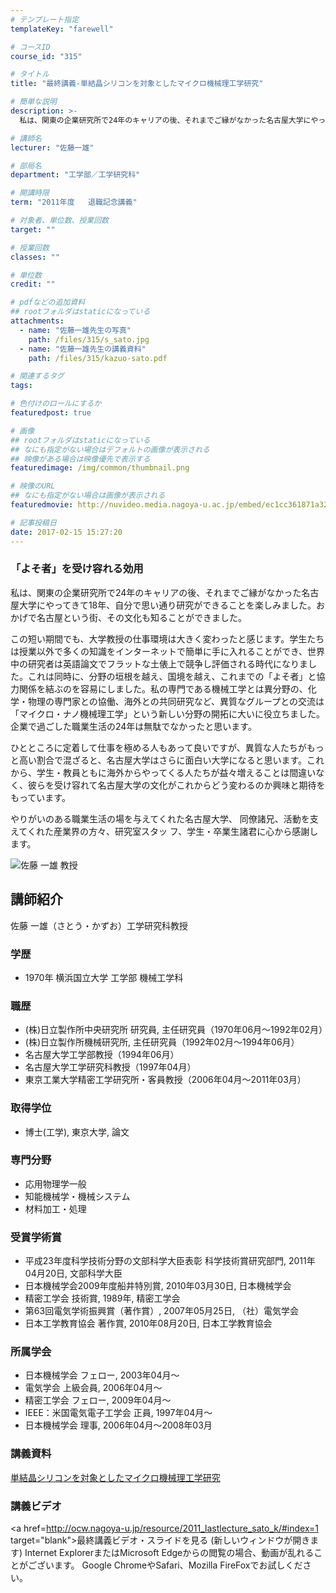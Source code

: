 ```yaml
---
# テンプレート指定
templateKey: "farewell"

# コースID
course_id: "315"

# タイトル
title: "最終講義-単結晶シリコンを対象としたマイクロ機械理工学研究"

# 簡単な説明
description: >-
  私は、関東の企業研究所で24年のキャリアの後、それまでご縁がなかった名古屋大学にやってきて18年、自分で思い通り研究ができることを楽しみました。おかげで名古屋という街、その文化も知ることができまし...

# 講師名
lecturer: "佐藤一雄"

# 部局名
department: "工学部／工学研究科"

# 開講時限
term: "2011年度	退職記念講義"

# 対象者、単位数、授業回数
target: ""

# 授業回数
classes: ""

# 単位数
credit: ""

# pdfなどの追加資料
## rootフォルダはstaticになっている
attachments: 
  - name: "佐藤一雄先生の写真" 
    path: /files/315/s_sato.jpg
  - name: "佐藤一雄先生の講義資料" 
    path: /files/315/kazuo-sato.pdf

# 関連するタグ
tags:

# 色付けのロールにするか
featuredpost: true

# 画像
## rootフォルダはstaticになっている
## なにも指定がない場合はデフォルトの画像が表示される
## 映像がある場合は映像優先で表示する
featuredimage: /img/common/thumbnail.png

# 映像のURL
## なにも指定がない場合は画像が表示される
featuredmovie: http://nuvideo.media.nagoya-u.ac.jp/embed/ec1cc361871a3266705f2226ced42b5fe461f235

# 記事投稿日
date: 2017-02-15 15:27:20
---
```


### 「よそ者」を受け容れる効用

私は、関東の企業研究所で24年のキャリアの後、それまでご縁がなかった名古屋大学にやってきて18年、自分で思い通り研究ができることを楽しみました。おかげで名古屋という街、その文化も知ることができました。

この短い期間でも、大学教授の仕事環境は大きく変わったと感じます。学生たちは授業以外で多くの知識をインターネットで簡単に手に入れることができ、世界中の研究者は英語論文でフラットな土俵上で競争し評価される時代になりました。これは同時に、分野の垣根を越え、国境を越え、これまでの「よそ者」と協力関係を結ぶのを容易にしました。私の専門である機械工学とは異分野の、化学・物理の専門家との協働、海外との共同研究など、異質なグループとの交流は「マイクロ・ナノ機械理工学」という新しい分野の開拓に大いに役立ちました。企業で過ごした職業生活の24年は無駄でなかったと思います。

ひとところに定着して仕事を極める人もあって良いですが、異質な人たちがもっと高い割合で混ざると、名古屋大学はさらに面白い大学になると思います。これから、学生・教員ともに海外からやってくる人たちが益々増えることは間違いなく、彼らを受け容れて名古屋大学の文化がこれからどう変わるのか興味と期待をもっています。

やりがいのある職業生活の場を与えてくれた名古屋大学、 同僚諸兄、活動を支えてくれた産業界の方々、研究室スタッ フ、学生・卒業生諸君に心から感謝します。


![佐藤 一雄 教授](/files/315/s_sato.jpg) 
## 講師紹介

佐藤 一雄（さとう・かずお）工学研究科教授

### 学歴

* 1970年 横浜国立大学 工学部 機械工学科

### 職歴

* (株)日立製作所中央研究所 研究員, 主任研究員（1970年06月〜1992年02月）
* (株)日立製作所機械研究所, 主任研究員（1992年02月〜1994年06月）
* 名古屋大学工学部教授（1994年06月）
* 名古屋大学工学研究科教授（1997年04月）
* 東京工業大学精密工学研究所・客員教授（2006年04月〜2011年03月）

### 取得学位

* 博士(工学), 東京大学, 論文

### 専門分野

* 応用物理学一般
* 知能機械学・機械システム
* 材料加工・処理

### 受賞学術賞

* 平成23年度科学技術分野の文部科学大臣表彰 科学技術賞研究部門, 2011年04月20日, 文部科学大臣
* 日本機械学会2009年度船井特別賞, 2010年03月30日, 日本機械学会
* 精密工学会 技術賞, 1989年, 精密工学会
* 第63回電気学術振興賞（著作賞）, 2007年05月25日, （社）電気学会
* 日本工学教育協会 著作賞, 2010年08月20日, 日本工学教育協会

### 所属学会

* 日本機械学会 フェロー, 2003年04月〜
* 電気学会 上級会員, 2006年04月〜
* 精密工学会 フェロー, 2009年04月〜
* IEEE：米国電気電子工学会 正員, 1997年04月〜
* 日本機械学会 理事, 2006年04月〜2008年03月


### 講義資料

[単結晶シリコンを対象としたマイクロ機械理工学研究](/files/315/kazuo-sato.pdf) 

### 講義ビデオ

<a href=http://ocw.nagoya-u.jp/resource/2011_lastlecture_sato_k/#index=1 target="blank">最終講義ビデオ・スライドを見る (新しいウィンドウが開きます)</a>
Internet ExplorerまたはMicrosoft Edgeからの閲覧の場合、動画が乱れることがございます。
Google ChromeやSafari、Mozilla FireFoxでお試しください。
